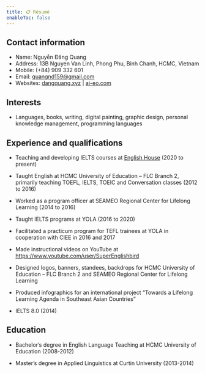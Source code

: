 ```yaml
---
title: 📋 Résumé
enableToc: false
---
```


## Contact information

- Name: Nguyễn Đăng Quang
- Address: 13B Nguyen Van Linh, Phong Phu, Binh Chanh, HCMC, Vietnam
- Mobile: (+84) 909 332 601
- Email: quangnd159@gmail.com
- Websites: [dangquang.xyz](https://dangquang.xyz) | [ai-eo.com](https://ai-eo.com)

## Interests

- Languages, books, writing, digital painting, graphic design, personal knowledge management, programming languages

## Experience and qualifications

- Teaching and developing IELTS courses at [English House](https://ehc.edu.vn/) (2020 to present)

- Taught English at HCMC University of Education – FLC Branch 2, primarily teaching TOEFL, IELTS, TOEIC and Conversation classes (2012 to 2016)

- Worked as a program officer at SEAMEO Regional Center for Lifelong Learning (2014 to 2016)

- Taught IELTS programs at YOLA (2016 to 2020)

- Facilitated a practicum program for TEFL trainees at YOLA in cooperation with CIEE in 2016 and 2017

- Made instructional videos on YouTube at https://www.youtube.com/user/SuperEnglishbird

- Designed logos, banners, standees, backdrops for HCMC University of Education – FLC Branch 2 and SEAMEO Regional Center for Lifelong Learning

- Produced infographics for an international project “Towards a Lifelong Learning Agenda in Southeast Asian Countries”

- IELTS 8.0 (2014)

## Education

- Bachelor’s degree in English Language Teaching at HCMC University of Education (2008-2012)

- Master’s degree in Applied Linguistics at Curtin University (2013-2014)
